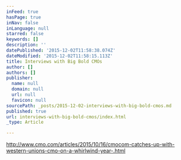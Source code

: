 ```yaml
---
inFeed: true
hasPage: true
inNav: false
inLanguage: null
starred: false
keywords: []
description: ''
datePublished: '2015-12-02T11:58:38.074Z'
dateModified: '2015-12-02T11:58:15.113Z'
title: Interviews with Big Bold CMOs
author: []
authors: []
publisher:
  name: null
  domain: null
  url: null
  favicon: null
sourcePath: _posts/2015-12-02-interviews-with-big-bold-cmos.md
published: true
url: interviews-with-big-bold-cmos/index.html
_type: Article

---
```

http://www.cmo.com/articles/2015/10/16/cmocom-catches-up-with-western-unions-cmo-on-a-whirlwind-year-.html